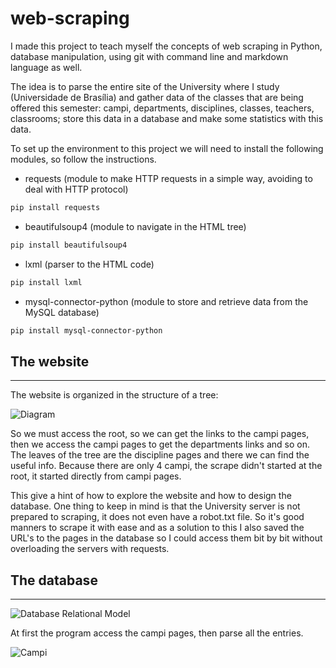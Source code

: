 # web-scraping

I made this project to teach myself the concepts of web scraping in Python, database manipulation, using git with command line and markdown language as well.

The idea is to parse the entire site of the University where I study (Universidade de Brasília) and gather data of the classes that are being offered this semester: campi, departments, disciplines, classes, teachers, classrooms; store this data in a database and make some statistics with this data.

To set up the environment to this project we will need to install the following modules, so follow the instructions.

* requests (module to make HTTP requests in a simple way, avoiding to deal with HTTP protocol)
```bash
pip install requests
```
* beautifulsoup4 (module to navigate in the HTML tree)
```bash
pip install beautifulsoup4
```
* lxml (parser to the HTML code)
```bash
pip install lxml
```
* mysql-connector-python (module to store and retrieve data from the MySQL database)
```bash
pip install mysql-connector-python
```

## The website
___

The website is organized in the structure of a tree:

![Diagram]()

So we must access the root, so we can get the links to the campi pages, then we access the campi pages to get the departments links and so on. The leaves of the tree are the discipline pages and there we can find the useful info. Because there are only 4 campi, the scrape didn't started at the root, it started directly from campi pages.

This give a hint of how to explore the website and how to design the database. One thing to keep in mind is that the University server is not prepared to scraping, it does not even have a robot.txt file. So it's good manners to scrape it with ease and as a solution to this I also saved the URL's to the pages in the database so I could access them bit by bit without overloading the servers with requests.

## The database
___

![Database Relational Model](https://imgsafe.org/image/282fcc9e33)




At first the program access the campi pages, then parse all the entries.

![Campi](campi_pages)

